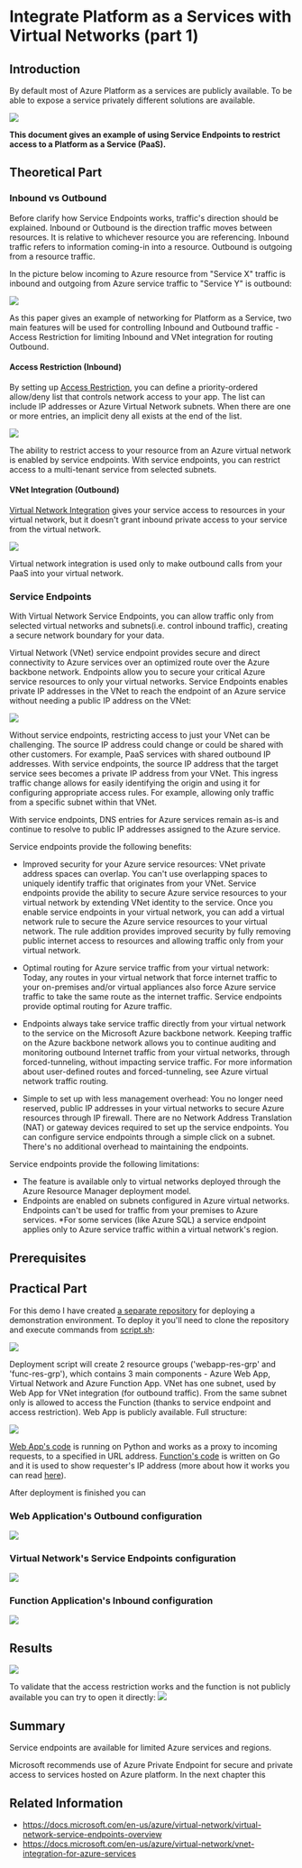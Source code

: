 # Integrate Platform as a Services with Virtual Networks (part 1)

## Introduction

By default most of Azure Platform as a services are publicly available. To be able to expose a service privately different solutions are available. 

![](/images/network/paas_vnet_logo.png)

**This document gives an example of using Service Endpoints to restrict access to a Platform as a Service (PaaS).**

## Theoretical Part

### Inbound vs Outbound

Before clarify how Service Endpoints works, traffic's direction should be explained. Inbound or Outbound is the direction traffic moves between resources. It is relative to whichever resource you are referencing. Inbound traffic refers to information coming-in into a resource. Outbound is outgoing from a resource traffic. 

In the picture below incoming to Azure resource from "Service X" traffic is inbound and outgoing from Azure service traffic to "Service Y" is outbound:

![](/images/network/service_inbound_and_outbound.png)

As this paper gives an example of networking for Platform as a Service, two main features will be used for controlling Inbound and Outbound traffic - Access Restriction for limiting Inbound and VNet integration for routing Outbound.

#### Access Restriction (Inbound)

By setting up [Access Restriction](https://docs.microsoft.com/en-us/azure/app-service/app-service-ip-restrictions), you can define a priority-ordered allow/deny list that controls network access to your app. The list can include IP addresses or Azure Virtual Network subnets. When there are one or more entries, an implicit deny all exists at the end of the list.

![](/images/network/paas_acc_restr.png)

The ability to restrict access to your resource from an Azure virtual network is enabled by service endpoints. With service endpoints, you can restrict access to a multi-tenant service from selected subnets. 


#### VNet Integration (Outbound)

[Virtual Network Integration](https://docs.microsoft.com/en-us/azure/app-service/overview-vnet-integration) gives your service access to resources in your virtual network, but it doesn't grant inbound private access to your service from the virtual network. 

![](/images/network/paas_vnet_int.png)

Virtual network integration is used only to make outbound calls from your PaaS into your virtual network.

### Service Endpoints

With Virtual Network Service Endpoints, you can allow traffic only from selected virtual networks and subnets(i.e. control inbound traffic), creating a secure network boundary for your data.

Virtual Network (VNet) service endpoint provides secure and direct connectivity to Azure services over an optimized route over the Azure backbone network. Endpoints allow you to secure your critical Azure service resources to only your virtual networks. Service Endpoints enables private IP addresses in the VNet to reach the endpoint of an Azure service without needing a public IP address on the VNet:

![](/images/network/azure_service_endpoint_struct.png)

Without service endpoints, restricting access to just your VNet can be challenging. The source IP address could change or could be shared with other customers. For example, PaaS services with shared outbound IP addresses. With service endpoints, the source IP address that the target service sees becomes a private IP address from your VNet. This ingress traffic change allows for easily identifying the origin and using it for configuring appropriate access rules. For example, allowing only traffic from a specific subnet within that VNet.

With service endpoints, DNS entries for Azure services remain as-is and continue to resolve to public IP addresses assigned to the Azure service.

Service endpoints provide the following benefits:

* Improved security for your Azure service resources: VNet private address spaces can overlap. You can't use overlapping spaces to uniquely identify traffic that originates from your VNet. Service endpoints provide the ability to secure Azure service resources to your virtual network by extending VNet identity to the service. Once you enable service endpoints in your virtual network, you can add a virtual network rule to secure the Azure service resources to your virtual network. The rule addition provides improved security by fully removing public internet access to resources and allowing traffic only from your virtual network.

* Optimal routing for Azure service traffic from your virtual network: Today, any routes in your virtual network that force internet traffic to your on-premises and/or virtual appliances also force Azure service traffic to take the same route as the internet traffic. Service endpoints provide optimal routing for Azure traffic.

* Endpoints always take service traffic directly from your virtual network to the service on the Microsoft Azure backbone network. Keeping traffic on the Azure backbone network allows you to continue auditing and monitoring outbound Internet traffic from your virtual networks, through forced-tunneling, without impacting service traffic. For more information about user-defined routes and forced-tunneling, see Azure virtual network traffic routing.

* Simple to set up with less management overhead: You no longer need reserved, public IP addresses in your virtual networks to secure Azure resources through IP firewall. There are no Network Address Translation (NAT) or gateway devices required to set up the service endpoints. You can configure service endpoints through a simple click on a subnet. There's no additional overhead to maintaining the endpoints.

Service endpoints provide the following limitations:

* The feature is available only to virtual networks deployed through the Azure Resource Manager deployment model.
* Endpoints are enabled on subnets configured in Azure virtual networks. Endpoints can't be used for traffic from your premises to Azure services. 
*For some services (like Azure SQL) a service endpoint applies only to Azure service traffic within a virtual network's region. 


## Prerequisites
## Practical Part

For this demo I have created [a separate repository](https://github.com/groovy-sky/vnet-service-endpoints) for deploying a demonstration environment. To deploy it you'll need to clone the repository and execute commands from [script.sh](https://github.com/groovy-sky/vnet-service-endpoints/blob/main/deploy.sh):

![](/images/network/service_paas_deploy.gif)

Deployment script will create 2 resource groups ('webapp-res-grp' and 'func-res-grp'), which contains 3 main components - Azure Web App, Virtual Network and Azure Function App. VNet has one subnet, used by Web App for VNet integration (for outbound traffic). From the same subnet only is allowed to access the Function (thanks to service endpoint and access restriction). Web App is publicly available. Full structure:

![](/images/network/from_webapp2func_flow.png)


[Web App's code]((https://github.com/groovy-sky/vnet-service-endpoints/blob/main/webapp/code/app.py)) is running on Python and works as a proxy to incoming requests, to a specified in URL address. [Function's code](https://github.com/groovy-sky/vnet-service-endpoints/blob/main/func/code/GoCustomHandler.go) is written on Go and it is used to show requester's IP address (more about how it works you can read [here](../func-custom-handler-00/README.md)).

After deployment is finished you can 

### Web Application's Outbound configuration

![](/images/network/web_app_vnet_integration.png)

### Virtual Network's Service Endpoints configuration


![](/images/network/vnet_deleg4web.png)


### Function Application's Inbound configuration

![](/images/network/func_access_restriction.png)


## Results
 
![](/images/network/web_app_out_ip_in_func.png)

To validate that the access restriction works and the function is not publicly available you can try to open it directly:
![](/images/network/web_deny_msg_example.png)

## Summary

Service endpoints are available for limited Azure services and regions. 

Microsoft recommends use of Azure Private Endpoint for secure and private access to services hosted on Azure platform. In the next chapter this 

## Related Information

* https://docs.microsoft.com/en-us/azure/virtual-network/virtual-network-service-endpoints-overview
* https://docs.microsoft.com/en-us/azure/virtual-network/vnet-integration-for-azure-services
